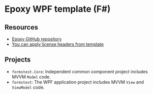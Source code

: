 # Epoxy WPF template (F#)

## Resources

* [Epoxy GitHub repository](https://github.com/kekyo/Epoxy)
* [You can apply license headers from template](https://marketplace.visualstudio.com/items?itemName=StefanWenig.LicenseHeaderManager)

## Projects

* `formstest.Core`: Independent common component project includes MVVM `Model` code.
* `formstest`: The WPF application project includes MVVM `View` and `ViewModel` code.
